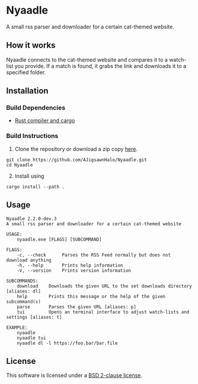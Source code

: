 # Nyaadle
A small rss parser and downloader for a certain cat-themed website.

## How it works
Nyaadle connects to the cat-themed website and compares it to a watch-list you provide.
If a match is found, it grabs the link and downloads it to a specified folder.

## Installation

### Build Dependencies
 - [Rust compiler and cargo](https://rustup.rs/)

### Build Instructions
 1. Clone the repository or download a zip copy [here](https://github.com/AJigsawnHalo/Nyaadle/releases).
 ```
 git clone https://github.com/AJigsawnHalo/Nyaadle.git
 cd Nyaadle
 ```


 2. Install using
  ```
  cargo install --path .
  ```

## Usage
```
Nyaadle 2.2.0-dev.3
A small rss parser and downloader for a certain cat-themed website

USAGE:
    nyaadle.exe [FLAGS] [SUBCOMMAND]

FLAGS:
    -c, --check      Parses the RSS Feed normally but does not download anything
    -h, --help       Prints help information
    -V, --version    Prints version information

SUBCOMMANDS:
    download    Downloads the given URL to the set downloads directory [aliases: dl]
    help        Prints this message or the help of the given subcommand(s)
    parse       Parses the given URL [aliases: p]
    tui         Opens an terminal interface to adjust watch-lists and settings [aliases: t]

EXAMPLE:
    nyaadle
    nyaadle tui
    nyaadle dl -l https://foo.bar/bar.file
```
## License
This software is licensed under a [BSD 2-clause license](https://github.com/AJigsawnHalo/Nyaadle/blob/master/LICENSE).
